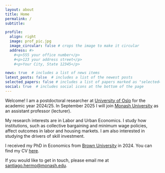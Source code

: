 ```yaml
---
layout: about
title: Home
permalink: /
subtitle: 

profile:
  align: right
  image: prof_pic.jpg
  image_circular: false # crops the image to make it circular
  address: #>
    #<p>555 your office number</p>
    #<p>123 your address street</p>
    #<p>Your City, State 12345</p>

news: true  # includes a list of news items
latest_posts: false  # includes a list of the newest posts
selected_papers: false # includes a list of papers marked as "selected={true}"
social: true  # includes social icons at the bottom of the page
---
```


Welcome! 
I am a postdoctoral researcher at [University of Oslo](https://www.sv.uio.no/econ/english/)
for the academic year 2024/25.
In September 2025 I will join [Monash University](https://www.monash.edu/business/economics) as 
an assistant professor (lecturer).

My research interests are in Labor and Urban Economics.
I study how institutions, such as collective bargaining and minimum wage policies, 
affect outcomes in labor and housing markets.
I am also interested in studying the drivers of skill investment.

I received my PhD in Economics from [Brown University](https://economics.brown.edu/) in 2024.
You can find my CV 
<a href="assets/pdf/cv_santiago_hermo.pdf" target="_blank">here</a>.

If you would like to get in touch, please email me at
[santiago.hermo@monash.edu](mailto:santiago.hermo@monash.edu).
